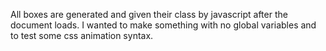 All boxes are generated and given their class by javascript after the document loads.  I wanted to make something with no global variables and to test some css animation syntax.
